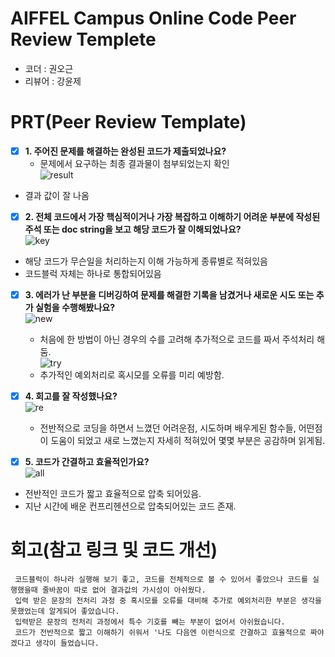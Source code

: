 # AIFFEL Campus Online Code Peer Review Templete
- 코더 : 권오근
- 리뷰어 : 강윤제


# PRT(Peer Review Template)
- [X]  **1. 주어진 문제를 해결하는 완성된 코드가 제출되었나요?**
    - 문제에서 요구하는 최종 결과물이 첨부되었는지 확인  
    ![result](https://github.com/user-attachments/assets/b5686381-4f99-4225-a2c4-e8964365168d)  
- 결과 값이 잘 나옴


- [X]  **2. 전체 코드에서 가장 핵심적이거나 가장 복잡하고 이해하기 어려운 부분에 작성된 
주석 또는 doc string을 보고 해당 코드가 잘 이해되었나요?**  
      ![key](https://github.com/user-attachments/assets/5258b74d-0cfd-4cd3-9c51-6d9c84d446e5)  
  - 해당 코드가 무슨일을 처리하는지 이해 가능하게 종류별로 적혀있음
  - 코드블럭 자체는 하나로 통합되어있음

        
- [X]  **3. 에러가 난 부분을 디버깅하여 문제를 해결한 기록을 남겼거나
새로운 시도 또는 추가 실험을 수행해봤나요?**  
      ![new](https://github.com/user-attachments/assets/83519fd1-5d10-4280-8da8-7a9a76bc3afe)  
    - 처음에 한 방법이 아닌 경우의 수를 고려해 추가적으로 코드를 짜서 주석처리 해둠.  
      ![try](https://github.com/user-attachments/assets/06d1e939-1771-4288-ab74-8355516b5347)  
    - 추가적인 예외처리로 혹시모를 오류를 미리 예방함.  

        
- [X]  **4. 회고를 잘 작성했나요?**  
        ![re](https://github.com/user-attachments/assets/3508506f-8fa3-4c84-babc-80bb31d269cd)  
    - 전반적으로 코딩을 하면서 느꼈던 어려운점, 시도하며 배우게된 함수들, 어떤점이 도움이 되었고 새로 느꼈는지 자세히 적혀있어 몇몇 부분은
     공감하며 읽게됨.

        
- [X]  **5. 코드가 간결하고 효율적인가요?**  
    ![all](https://github.com/user-attachments/assets/ca6a9db7-6821-42d9-9e07-d06f5deed12d)  
  - 전반적인 코드가 짧고 효율적으로 압축 되어있음.
  - 지난 시간에 배운 컨프리헨션으로 압축되어있는 코드 존재.



# 회고(참고 링크 및 코드 개선)
```
 코드블럭이 하나라 실행해 보기 좋고, 코드를 전체적으로 볼 수 있어서 좋았으나 코드를 실행했을때 줄바꿈이 따로 없어 결과값의 가시성이 아쉬웠다.  
 입력 받은 문장의 전처리 과정 중 혹시모를 오류를 대비해 추가로 예외처리한 부분은 생각을 못했었는데 알게되어 좋았습니다.
 입력받은 문장의 전처리 과정에서 특수 기호를 빼는 부분이 없어서 아쉬웠습니다.
 코드가 전반적으로 짧고 이해하기 쉬워서 '나도 다음엔 이런식으로 간결하고 효율적으로 짜야겠다고 생각이 들었습니다.
```
